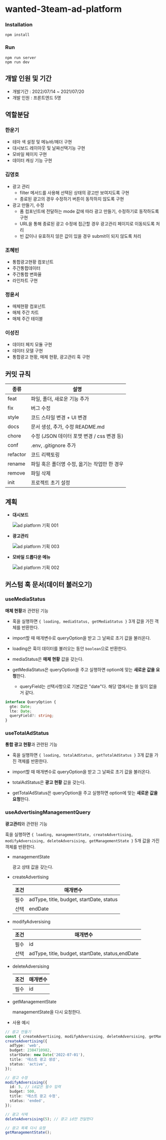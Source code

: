 # wanted-3team-ad-platform
### Installation

```
npm install
```

### Run

```
npm run server
npm run dev
```
## 개발 인원 및 기간

- 개발기간 : 2022/07/14 ~ 2021/07/20
- 개발 인원 : 프론트엔드 5명

## 역할분담

### 한운기

  - 테마 색 설정 및 메뉴바/헤더 구현
  - 대시보드 레이아웃 및 날짜선택기능 구현
  - 모바일 페이지 구현
  - 데이터 캐싱 기능 구현

### 김영호

- 광고 관리
  - filter 메서드를 사용해 선택된 상태의 광고만 보여지도록 구현
  - 종료된 광고의 경우 수정하기 버튼이 동작하지 않도록 구현
- 광고 만들기, 수정
  - 폼 컴포넌트에 전달하는 mode 값에 따라 광고 만들기, 수정하기로 동작하도록 구현
  - URL을 통해 종료된 광고 수정에 접근할 경우 광고관리 페이지로 이동되도록 처리
  - 빈 값이나 유효하지 않은 값이 있을 경우 submit이 되지 않도록 처리

### 조혜빈
  - 통합광고현황 컴포넌트
  - 주간통합데이터
  - 주간통합 변화율
  - 라인차트 구현

### 정윤서

  - 매체현황 컴포넌트
  - 매체 주간 차트
  - 매체 주간 테이블

### 이성진

  - 데이터 페치 모듈 구현
  - 데이터 모델 구현
  - 통합광고 현황, 매체 현황, 광고관리 훅 구현


## 커밋 규칙

| 종류     | 설명                                         |
| -------- | -------------------------------------------- |
| feat     | 파일, 폴더, 새로운 기능 추가                 |
| fix      | 버그 수정                                    |
| style    | 코드 스타일 변경 + UI 변경                   |
| docs     | 문서 생성, 추가, 수정 README.md              |
| chore    | 수정 (JSON 데이터 포맷 변경 / css 변경 등)   |
| conf     | .env, .gitignore 추가                        |
| refactor | 코드 리팩토링                                |
| rename   | 파일 혹은 폴더명 수정, 옮기는 작업만 한 경우 |
| remove   | 파일 삭제                                    |
| init     | 프로젝트 초기 설정                           |

## 계획

- **대시보드**

  ![ad platform 기획 001](https://user-images.githubusercontent.com/77876601/178675841-b05b49d6-6f5f-488c-8aa8-a97f831d7282.jpeg)

- **광고관리**

  ![ad platform 기획 003](https://user-images.githubusercontent.com/77876601/178675860-26c007c9-9d05-44bc-8296-f880b6664f22.jpeg)

- **모바일 드롭다운 메뉴**

  ![ad platform 기획 002](https://user-images.githubusercontent.com/77876601/178675856-43045e16-b9ba-40a9-bf61-bce15cff82a6.jpeg)

## 커스텀 훅 문서(데이터 불러오기)

### useMediaStatus

**매체 현황**과 관련된 기능

- 훅을 실행하면 `{ loading, mediaStatus, getMediaStatus }` 3개 값을 가진 객체를 반환한다.

- import할 때 매개변수로 queryOption을 받고 그 날짜로 초기 값을 불러온다.

- loading은 훅이 데이터를 불러오는 동안 `boolean`으로 반환한다.

- mediaStatus은 **매체 현황** 값을 갖는다.

- getMediaStatus은 queryOption을 주고 실행하면 option에 맞는 **새로운 값을 요청**한다.
  - queryField는 선택사항으로 기본값은 "date"다. 해당 앱에서는 쓸 일이 없을 거 같다.

```ts
interface QueryOption {
  gte: Date;
  lte: Date;
  queryField?: string;
}
```

### useTotalAdStatus

**통합 광고 현황**과 관련된 기능

- 훅을 실행하면 `{ loading, totalAdStatus, getTotalAdStatus }` 3개 값을 가진 객체를 반환한다.

- import할 때 매개변수로 queryOption을 받고 그 날짜로 초기 값을 불러온다.

- totalAdStatus은 **광고 현황** 값을 갖는다.

- getTotalAdStatus은 queryOption을 주고 실행하면 option에 맞는 **새로운 값을 요청**한다.

### useAdvertisingManagementQuery

**광고관리**와 관련된 기능

훅을 실행하면 `{ loading, managementState, createAdvertising, modifyAdversising, deleteAdversising, getManagementState }` 5개 값을 가진 객체를 반환한다.

- managementState

  광고 상태 값을 갖는다.

- createAdvertising

  | 조건 | 매개변수                                 |
  | ---- | ---------------------------------------- |
  | 필수 | adType, title, budget, startDate, status |
  | 선택 | endDate                                  |

- modifyAdversising

  | 조건 | 매개변수                                         |
  | ---- | ------------------------------------------------ |
  | 필수 | id                                               |
  | 선택 | adType, title, budget, startDate, status,endDate |

- deleteAdversising

  | 조건 | 매개변수 |
  | ---- | -------- |
  | 필수 | id       |

- getManagementState

  managementState을 다시 요청한다.

- 사용 예시

```ts
// 광고 만들기
const { createAdvertising, modifyAdversising, deleteAdversising, getManagementState } = useAdvertisingManagementQuery();
createAdvertising({
  adType: 'web',
  budget: 2384710982,
  startDate: new Date('2022-07-01'),
  title: '테스트 광고 생성',
  status: 'active',
});

// 광고 수정
modifyAdversising({
  id: 5, // id값은 필수 입력
  budget: 500,
  title: '테스트 광고 수정',
  status: 'ended',
});

// 광고 삭제
deleteAdversising(5); // 광고 id만 전달한다

// 광고 목록 다시 요청
getManagementState();
```


